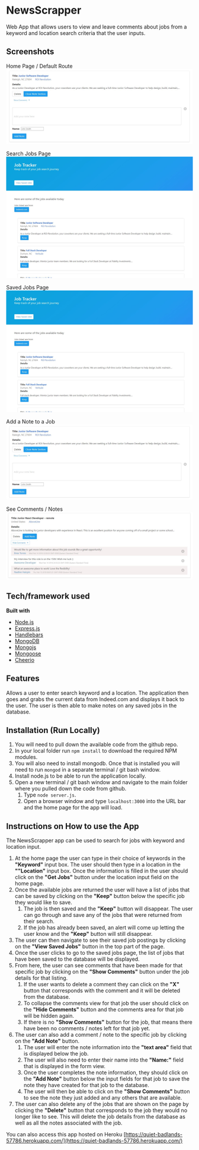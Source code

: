 # NewsScrapper
Web App that allows users to view and leave comments about jobs from a keyword and location search criteria that the user inputs.

## Screenshots

Home Page / Default Route
![Home Page / Default Route](https://github.com/abreaw/NewsScrapper/blob/master/docs/images/AddNoteView.JPG)

Search Jobs Page
![Search Jobs Page](https://github.com/abreaw/NewsScrapper/blob/master/docs/images/SearchedJobsView-IndeedSiteResults.JPG)

Saved Jobs Page
![Saved Jobs Page](https://github.com/abreaw/NewsScrapper/blob/master/docs/images/SearchedJobsView-IndeedSiteResults.JPG)

Add a Note to a Job
![Add a Note View](https://github.com/abreaw/NewsScrapper/blob/master/docs/images/AddNoteView.JPG)

See Comments / Notes
![Notes - Comments View](https://github.com/abreaw/NewsScrapper/blob/master/docs/images/ShowCommentsView.JPG)

## Tech/framework used
<b>Built with</b>
- [Node.js](https://nodejs.org/)
- [Express.js](https://expressjs.com/)
- [Handlebars](http://handlebarsjs.com/)
- [MongoDB](https://www.mongodb.com/)
- [Mongojs](https://www.npmjs.com/package/mongojs)
- [Mongoose](http://mongoosejs.com/)
- [Cheerio](https://cheerio.js.org/)

## Features
Allows a user to enter search keyword and a location.  The application then goes and grabs the current data from Indeed.com and displays it back to the user.  The user is then able to make notes on any saved jobs in the database.

## Installation (Run Locally)

1. You will need to pull down the available code from the github repo.
1. In your local folder run `npm install` to download the required NPM modules.
1. You will also need to install mongodb.  Once that is installed you will need to run `mongod` in a separate terminal / git bash window.
1. Install node.js to be able to run the application locally.
1. Open a new terminal / git bash window and navigate to the main folder where you pulled down the code from github.
    1. Type `node server.js`.
    1. Open a browser window and type `localhost:3000` into the URL bar and the home page for the app will load.

## Instructions on How to use the App
The NewsScrapper app can be used to search for jobs with keyword and location input.

1. At the home page the user can type in their choice of keywords in the **"Keyword"** input box.  The user should then type in a location in the **""Location"** input box.  Once the information is filled in the user should click on the  **"Get Jobs"** button under the location input field on the home page.
1. Once the available jobs are returned the user will have a list of jobs that can be saved by clicking on the **"Keep"** button below the specific job they would like to save.
    1. The job is then saved and the **"Keep"** button will disappear.  The user can go through and save any of the jobs that were returned from their search.
    1. If the job has already been saved, an alert will come up letting the user know and the **"Keep"** button will still disappear.
1. The user can then navigate to see their saved job postings by clicking on the **"View Saved Jobs"** button in the top part of the page.
1. Once the user clicks to go to the saved jobs page, the list of jobs that have been saved to the database will be displayed.
1. From here, the user can see comments that have been made for that specific job by clicking on the **"Show Comments"** button under the job details for that listing.
    1. If the user wants to delete a comment they can click on the **"X"** button that corresponds with the comment and it will be deleted from the database.
    1. To collapse the comments view for that job the user should click on the **"Hide Comments"** button and the comments area for that job will be hidden again.
    1. If there is no **"Show Comments"** button for the job, that means there have been no comments / notes left for that job yet.
1. The user can also add a comment / note to the specific job by clicking on the **"Add Note"** button.
    1. The user will enter the note information into the **"text area"** field that is displayed below the job.
    1. The user will also need to enter their name into the **"Name:"** field that is displayed in the form view.
    1. Once the user completes the note information, they should click on the **"Add Note"** button below the input fields for that job to save the note they have created for that job to the database.
    1. The user will then be able to click on the **"Show Comments"** button to see the note they just added and any others that are available.
1. The user can also delete any of the jobs that are shown on the page by clicking the **"Delete"** button that corresponds to the job they would no longer like to see.  This will delete the job details from the database as well as all the notes associated with the job.

You can also access this app hosted on Heroku 
[https://quiet-badlands-57786.herokuapp.com/](https://quiet-badlands-57786.herokuapp.com/)


